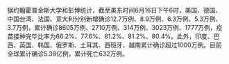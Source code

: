 据约翰霍普金斯大学和彭博统计，截至美东时间6月16日下午6时，美国、德国、中国台湾、法国、意大利分别新增确诊12.7万例、8.9万例、6.3万例、5.3万例、3.7万例，累计确诊8605万例、2710万例、314万例、3023万例、1777万例，疫苗接种完毕比率为66.2%、77.6%、81.2%、81.2%、80.4%。此外，印度、巴西、英国、韩国、俄罗斯、土耳其、西班牙、越南累计确诊超过1000万例。目前全球累计确诊5.38亿例，累计死亡632万例。